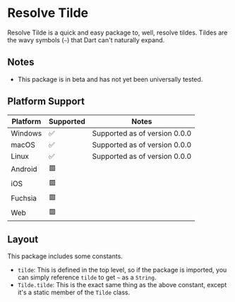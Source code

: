 # Resolve Tilde

Resolve Tilde is a quick and easy package to, well, resolve tildes. Tildes are the wavy symbols (`~`) that Dart can't naturally expand.

## Notes

- This package is in beta and has not yet been universally tested.

## Platform Support

| Platform | Supported | Notes |
| -------- | --------- | ----- |
| Windows | ✅ | Supported as of version 0.0.0
| macOS | ✅ | Supported as of version 0.0.0
| Linux | ✅ | Supported as of version 0.0.0
| Android | 🟥 |
| iOS | 🟥 |
| Fuchsia | 🟥 |
| Web | 🟥 |

## Layout

This package includes some constants.

- `tilde`: This is defined in the top level, so if the package is imported, you can simply reference `tilde` to get `~` as a `String`.
- `Tilde.tilde`: This is the exact same thing as the above constant, except it's a static member of the `Tilde` class.